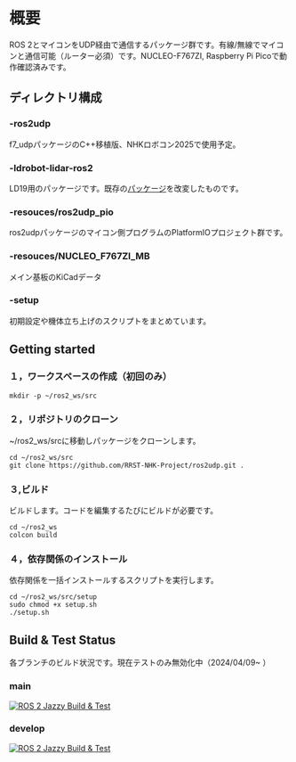 # 概要
ROS 2とマイコンをUDP経由で通信するパッケージ群です。有線/無線でマイコンと通信可能（ルーター必須）です。NUCLEO-F767ZI, Raspberry Pi Picoで動作確認済みです。

## ディレクトリ構成
### -ros2udp
f7_udpパッケージのC++移植版、NHKロボコン2025で使用予定。  
### -ldrobot-lidar-ros2
LD19用のパッケージです。既存の[パッケージ](https://github.com/Myzhar/ldrobot-lidar-ros2.git)を改変したものです。
### -resouces/ros2udp_pio
ros2udpパッケージのマイコン側プログラムのPlatformIOプロジェクト群です。
### -resouces/NUCLEO_F767ZI_MB
メイン基板のKiCadデータ
### -setup
初期設定や機体立ち上げのスクリプトをまとめています。

## Getting started
### １，ワークスペースの作成（初回のみ）
  
```
mkdir -p ~/ros2_ws/src
```
  
### ２，リポジトリのクローン
~/ros2_ws/srcに移動しパッケージをクローンします。
```
cd ~/ros2_ws/src
git clone https://github.com/RRST-NHK-Project/ros2udp.git .
```
  
### ３,ビルド
ビルドします。コードを編集するたびにビルドが必要です。
```
cd ~/ros2_ws
colcon build
```

### ４，依存関係のインストール
依存関係を一括インストールするスクリプトを実行します。
```
cd ~/ros2_ws/src/setup
sudo chmod +x setup.sh
./setup.sh
```

## Build & Test Status
各ブランチのビルド状況です。現在テストのみ無効化中（2024/04/09~ ）
### main
[![ROS 2 Jazzy Build & Test](https://github.com/RRST-NHK-Project/ros2udp/actions/workflows/main_jazzy_build_and_test.yml/badge.svg?branch=main)](https://github.com/RRST-NHK-Project/ros2udp/actions/workflows/main_jazzy_build_and_test.yml)  
### develop
[![ROS 2 Jazzy Build & Test](https://github.com/RRST-NHK-Project/ros2udp/actions/workflows/main_jazzy_build_and_test.yml/badge.svg?branch=develop&event=push)](https://github.com/RRST-NHK-Project/ros2udp/actions/workflows/main_jazzy_build_and_test.yml)
